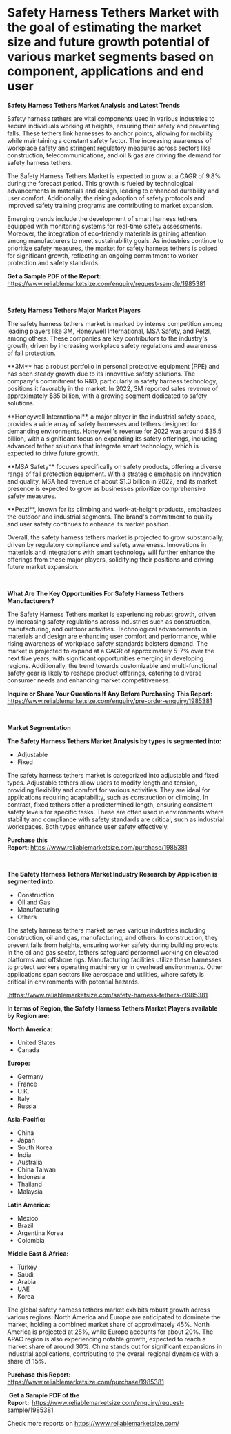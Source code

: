 <p><h1>Safety Harness Tethers Market with the goal of estimating the market size and future growth potential of various market segments based on component, applications and end user</h1></p><p><strong>Safety Harness Tethers Market Analysis and Latest Trends</strong></p>
<p><p>Safety harness tethers are vital components used in various industries to secure individuals working at heights, ensuring their safety and preventing falls. These tethers link harnesses to anchor points, allowing for mobility while maintaining a constant safety factor. The increasing awareness of workplace safety and stringent regulatory measures across sectors like construction, telecommunications, and oil & gas are driving the demand for safety harness tethers.</p><p>The Safety Harness Tethers Market is expected to grow at a CAGR of 9.8% during the forecast period. This growth is fueled by technological advancements in materials and design, leading to enhanced durability and user comfort. Additionally, the rising adoption of safety protocols and improved safety training programs are contributing to market expansion. </p><p>Emerging trends include the development of smart harness tethers equipped with monitoring systems for real-time safety assessments. Moreover, the integration of eco-friendly materials is gaining attention among manufacturers to meet sustainability goals. As industries continue to prioritize safety measures, the market for safety harness tethers is poised for significant growth, reflecting an ongoing commitment to worker protection and safety standards.</p></p>
<p><strong>Get a Sample PDF of the Report:&nbsp;</strong> <a href="https://www.reliablemarketsize.com/enquiry/request-sample/1985381?utm_campaign=3199&utm_medium=2&utm_source=Github&utm_content=ia&utm_term=06042025&utm_id=safety-harness-tethers">https://www.reliablemarketsize.com/enquiry/request-sample/1985381</a></p>
<p>&nbsp;</p>
<p><strong>Safety Harness Tethers Major Market Players</strong></p>
<p><p>The safety harness tethers market is marked by intense competition among leading players like 3M, Honeywell International, MSA Safety, and Petzl, among others. These companies are key contributors to the industry's growth, driven by increasing workplace safety regulations and awareness of fall protection.</p><p>**3M** has a robust portfolio in personal protective equipment (PPE) and has seen steady growth due to its innovative safety solutions. The company's commitment to R&D, particularly in safety harness technology, positions it favorably in the market. In 2022, 3M reported sales revenue of approximately $35 billion, with a growing segment dedicated to safety solutions.</p><p>**Honeywell International**, a major player in the industrial safety space, provides a wide array of safety harnesses and tethers designed for demanding environments. Honeywell's revenue for 2022 was around $35.5 billion, with a significant focus on expanding its safety offerings, including advanced tether solutions that integrate smart technology, which is expected to drive future growth.</p><p>**MSA Safety** focuses specifically on safety products, offering a diverse range of fall protection equipment. With a strategic emphasis on innovation and quality, MSA had revenue of about $1.3 billion in 2022, and its market presence is expected to grow as businesses prioritize comprehensive safety measures.</p><p>**Petzl**, known for its climbing and work-at-height products, emphasizes the outdoor and industrial segments. The brand's commitment to quality and user safety continues to enhance its market position.</p><p>Overall, the safety harness tethers market is projected to grow substantially, driven by regulatory compliance and safety awareness. Innovations in materials and integrations with smart technology will further enhance the offerings from these major players, solidifying their positions and driving future market expansion.</p></p>
<p>&nbsp;</p>
<p><strong>What Are The Key Opportunities For Safety Harness Tethers Manufacturers?</strong></p>
<p><p>The Safety Harness Tethers market is experiencing robust growth, driven by increasing safety regulations across industries such as construction, manufacturing, and outdoor activities. Technological advancements in materials and design are enhancing user comfort and performance, while rising awareness of workplace safety standards bolsters demand. The market is projected to expand at a CAGR of approximately 5-7% over the next five years, with significant opportunities emerging in developing regions. Additionally, the trend towards customizable and multi-functional safety gear is likely to reshape product offerings, catering to diverse consumer needs and enhancing market competitiveness.</p></p>
<p><strong>Inquire or Share Your Questions If Any Before Purchasing This Report:</strong> <a href="https://www.reliablemarketsize.com/enquiry/pre-order-enquiry/1985381?utm_campaign=3199&utm_medium=2&utm_source=Github&utm_content=ia&utm_term=06042025&utm_id=safety-harness-tethers">https://www.reliablemarketsize.com/enquiry/pre-order-enquiry/1985381</a></p>
<p>&nbsp;</p>
<p><strong>Market Segmentation</strong></p>
<p><strong>The Safety Harness Tethers Market Analysis by types is segmented into:</strong></p>
<p><ul><li>Adjustable</li><li>Fixed</li></ul></p>
<p><p>The safety harness tethers market is categorized into adjustable and fixed types. Adjustable tethers allow users to modify length and tension, providing flexibility and comfort for various activities. They are ideal for applications requiring adaptability, such as construction or climbing. In contrast, fixed tethers offer a predetermined length, ensuring consistent safety levels for specific tasks. These are often used in environments where stability and compliance with safety standards are critical, such as industrial workspaces. Both types enhance user safety effectively.</p></p>
<p><strong>Purchase this Report:&nbsp;</strong><a href="https://www.reliablemarketsize.com/purchase/1985381?utm_campaign=3199&utm_medium=2&utm_source=Github&utm_content=ia&utm_term=06042025&utm_id=safety-harness-tethers">https://www.reliablemarketsize.com/purchase/1985381</a></p>
<p>&nbsp;</p>
<p><strong>The Safety Harness Tethers Market Industry Research by Application is segmented into:</strong></p>
<p><ul><li>Construction</li><li>Oil and Gas</li><li>Manufacturing</li><li>Others</li></ul></p>
<p><p>The safety harness tethers market serves various industries including construction, oil and gas, manufacturing, and others. In construction, they prevent falls from heights, ensuring worker safety during building projects. In the oil and gas sector, tethers safeguard personnel working on elevated platforms and offshore rigs. Manufacturing facilities utilize these harnesses to protect workers operating machinery or in overhead environments. Other applications span sectors like aerospace and utilities, where safety is critical in environments with potential hazards.</p></p>
<p><a href="https://www.reliablemarketsize.com/safety-harness-tethers-r1985381?utm_campaign=3199&utm_medium=2&utm_source=Github&utm_content=ia&utm_term=06042025&utm_id=safety-harness-tethers">&nbsp;https://www.reliablemarketsize.com/safety-harness-tethers-r1985381</a></p>
<p><strong>In terms of Region, the Safety Harness Tethers Market Players available by Region are:</strong></p>
<p>
    <p> <strong> North America: </strong>
        <ul>
            <li>United States</li>
            <li>Canada</li>
        </ul>
        </p> 
    <p> <strong> Europe: </strong>
        <ul>
            <li>Germany</li>
            <li>France</li>
            <li>U.K.</li>
            <li>Italy</li>
            <li>Russia</li>
        </ul>
        </p> 
    <p> <strong> Asia-Pacific: </strong>
        <ul>
            <li>China</li>
            <li>Japan</li>
            <li>South Korea</li>
            <li>India</li>
            <li>Australia</li>
            <li>China Taiwan</li>
            <li>Indonesia</li>
            <li>Thailand</li>
            <li>Malaysia</li>
        </ul>
        </p> 
    <p> <strong> Latin America: </strong>
        <ul>
            <li>Mexico</li>
            <li>Brazil</li>
            <li>Argentina Korea</li>
            <li>Colombia</li>
        </ul>
        </p> 
    <p> <strong> Middle East & Africa: </strong>
        <ul>
            <li>Turkey</li>
            <li>Saudi</li>
            <li>Arabia</li>
            <li>UAE</li>
            <li>Korea</li>
        </ul>
    </p>
    </p>
<p><p>The global safety harness tethers market exhibits robust growth across various regions. North America and Europe are anticipated to dominate the market, holding a combined market share of approximately 45%. North America is projected at 25%, while Europe accounts for about 20%. The APAC region is also experiencing notable growth, expected to reach a market share of around 30%. China stands out for significant expansions in industrial applications, contributing to the overall regional dynamics with a share of 15%.</p></p>
<p><strong>Purchase this Report: </strong><a href="https://www.reliablemarketsize.com/purchase/1985381?utm_campaign=3199&utm_medium=2&utm_source=Github&utm_content=ia&utm_term=06042025&utm_id=safety-harness-tethers">https://www.reliablemarketsize.com/purchase/1985381</a></p>
<p>&nbsp;<strong>Get a Sample PDF of the Report:&nbsp;&nbsp;</strong><a href="https://www.reliablemarketsize.com/enquiry/request-sample/1985381?utm_campaign=3199&utm_medium=2&utm_source=Github&utm_content=ia&utm_term=06042025&utm_id=safety-harness-tethers">https://www.reliablemarketsize.com/enquiry/request-sample/1985381</a></p>
<p><strong></strong></p>
<p>Check more reports on <a href="https://www.reliablemarketsize.com/?utm_campaign=3199&utm_medium=2&utm_source=Github&utm_content=ia&utm_term=06042025&utm_id=safety-harness-tethers">https://www.reliablemarketsize.com/</a></p>